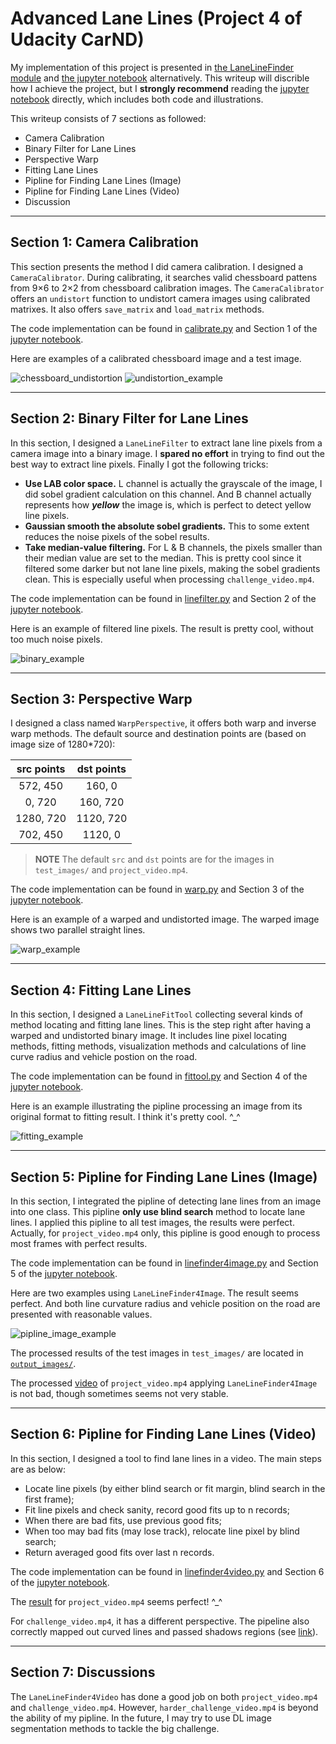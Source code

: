 # Advanced Lane Lines (Project 4 of Udacity CarND)

My implementation of this project is presented in [the LaneLineFinder module](LaneLineFinder) and [the jupyter notebook](Advanced-Lane-Lines-P4.ipynb) alternatively. This writeup will discrible how I achieve the project, but I **strongly recommend** reading the [jupyter notebook](Advanced-Lane-Lines-P4.ipynb) directly, which includes both code and illustrations.

This writeup consists of 7 sections as followed:
- Camera Calibration
- Binary Filter for Lane Lines
- Perspective Warp
- Fitting Lane Lines
- Pipline for Finding Lane Lines (Image)
- Pipline for Finding Lane Lines (Video)
- Discussion

---

## Section 1: Camera Calibration

This section presents the method I did camera calibration. I designed a `CameraCalibrator`. During calibrating, it searches valid chessboard pattens from 9×6 to 2×2 from chessboard calibration images. The `CameraCalibrator` offers an `undistort` function to undistort camera images using calibrated matrixes. It also offers `save_matrix` and `load_matrix` methods.

The code implementation can be found in [calibrate.py](LaneLineFinder/calibrate.py) and Section 1 of the [jupyter notebook](Advanced-Lane-Lines-P4.ipynb).

Here are examples of a calibrated chessboard image and a test image.

![chessboard_undistortion](chessboard_undistortion.jpg)
![undistortion_example](undistortion_example.jpg)

---

## Section 2: Binary Filter for Lane Lines

In this section, I designed a `LaneLineFilter` to extract lane line pixels from a camera image into a binary image. I **spared no effort** in trying to find out the best way to extract line pixels. Finally I got the following tricks:
- **Use LAB color space.** L channel is actually the grayscale of the image, I did sobel gradient calculation on this channel. And B channel actually represents how ***yellow*** the image is, which is perfect to detect yellow line pixels.
- **Gaussian smooth the absolute sobel gradients.** This to some extent reduces the noise pixels of the sobel results.
- **Take median-value filtering.** For L & B channels, the pixels smaller than their median value are set to the median. This is pretty cool since it filtered some darker but not lane line pixels, making the sobel gradients clean. This is especially useful when processing `challenge_video.mp4`.

The code implementation can be found in [linefilter.py](LaneLineFinder/linefilter.py) and Section 2 of the [jupyter notebook](Advanced-Lane-Lines-P4.ipynb).

Here is an example of filtered line pixels. The result is pretty cool, without too much noise pixels.

![binary_example](binary_example.jpg)

---

## Section 3: Perspective Warp

I designed a class named `WarpPerspective`, it offers both warp and inverse warp methods. The default source and destination points are (based on image size of 1280\*720):

| src points | dst points |
|:----------:|:----------:|
|  572, 450  |  160,   0  |
|    0, 720  |  160, 720  |
| 1280, 720  | 1120, 720  |
|  702, 450  | 1120,   0  |

>**NOTE** The default `src` and `dst` points are for the images in `test_images/` and `project_video.mp4`.

The code implementation can be found in [warp.py](LaneLineFinder/warp.py) and Section 3 of the [jupyter notebook](Advanced-Lane-Lines-P4.ipynb).

Here is an example of a warped and undistorted image. The warped image shows two parallel straight lines.

![warp_example](warp_example.jpg)

---

## Section 4: Fitting Lane Lines

In this section, I designed a `LaneLineFitTool` collecting several kinds of method locating and fitting lane lines. This is the step right after having a warped and undistorted binary image. It includes line pixel locating methods, fitting methods, visualization methods and calculations of line curve radius and vehicle postion on the road.

The code implementation can be found in [fittool.py](LaneLineFinder/fittool.py) and Section 4 of the [jupyter notebook](Advanced-Lane-Lines-P4.ipynb).

Here is an example illustrating the pipline processing an image from its original format to fitting result. I think it's pretty cool. ^_^

![fitting_example](fitting_example.jpg)

---

## Section 5: Pipline for Finding Lane Lines (Image)

In this section, I integrated the pipline of detecting lane lines from an image into one class. This pipline **only use blind search** method to locate lane lines. I applied this pipline to all test images, the results were perfect. Actually, for `project_video.mp4` only, this pipline is good enough to process most frames with perfect results.

The code implementation can be found in [linefinder4image.py](LaneLineFinder/linefinder4image.py) and Section 5 of the [jupyter notebook](Advanced-Lane-Lines-P4.ipynb).

Here are two examples using `LaneLineFinder4Image`. The result seems perfect. And both line curvature radius and vehicle position on the road are presented with reasonable values.

![pipline_image_example](pipline_image_example.jpg)

The processed results of the test images in `test_images/` are located in [`output_images/`](output_images).

The processed [video](project_video_out_0.mp4) of `project_video.mp4` applying `LaneLineFinder4Image` is not bad, though sometimes seems not very stable.

---

## Section 6: Pipline for Finding Lane Lines (Video)

In this section, I designed a tool to find lane lines in a video. The main steps are as below:
- Locate line pixels (by either blind search or fit margin, blind search in the first frame);
- Fit line pixels and check sanity, record good fits up to n records;
- When there are bad fits, use previous good fits;
- When too may bad fits (may lose track), relocate line pixel by blind search;
- Return averaged good fits over last n records.

The code implementation can be found in [linefinder4video.py](LaneLineFinder/linefinder4video.py) and Section 6 of the [jupyter notebook](Advanced-Lane-Lines-P4.ipynb).

The [result](project_video_out.mp4) for `project_video.mp4` seems perfect! ^_^

For `challenge_video.mp4`, it has a different perspective. The pipeline also correctly mapped out curved lines and passed shadows regions (see [link](challenge_video_out.mp4)).

---

## Section 7: Discussions

The `LaneLineFinder4Video` has done a good job on both `project_video.mp4` and `challenge_video.mp4`. However, `harder_challenge_video.mp4` is beyond the ability of my pipline. In the future, I may try to use DL image segmentation methods to tackle the big challenge.
